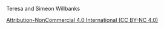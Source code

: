 Teresa and Simeon Willbanks

[Attribution-NonCommercial 4.0 International (CC BY-NC 4.0)](http://creativecommons.org/licenses/by-nc/4.0/)
